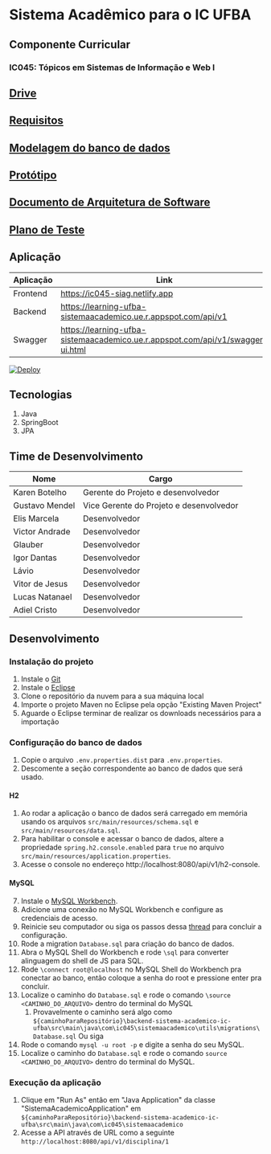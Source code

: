 # Sistema Acadêmico para o IC UFBA

## Componente Curricular

### IC045: Tópicos em Sistemas de Informação e Web I

## [Drive](https://drive.google.com/drive/folders/1QJ4PaNYhIkvsSdNPGOQN3nP7j8SYYtgN?usp=sharing)

## [Requisitos](https://docs.google.com/document/d/1Dzjv17Old3uu1rwtQg_xaMUMJ1OL9CvtbSKM_gnplww/edit?usp=drive_link)

## [Modelagem do banco de dados](https://dbdesigner.page.link/28BjhNgupwdhX9Tp8)

## [Protótipo](https://www.figma.com/file/43HvdK6cT0hJ4XjSFZDL04/SIGA---IC045?type=design&mode=design&t=ogiUXiYnDVzzZ5J4-1)

## [Documento de Arquitetura de Software](https://docs.google.com/document/d/1b8DwGg7oZ-APcK7_UBkhEQnsvwaKZnzY/edit?usp=sharing&ouid=114509522047919530579&rtpof=true&sd=true)

## [Plano de Teste](https://docs.google.com/document/d/14-j3w0bYvJGLhpsmsXG_i86Z4zQMQpVhaE_vOw9HVgU/edit?usp=sharing)

## Aplicação

| Aplicação | Link                                                                           |
|-----------|--------------------------------------------------------------------------------|
| Frontend  | https://ic045-siag.netlify.app                                                         |
| Backend   | https://learning-ufba-sistemaacademico.ue.r.appspot.com/api/v1                 |
| Swagger   | https://learning-ufba-sistemaacademico.ue.r.appspot.com/api/v1/swagger-ui.html |

[![Deploy][deploy-badge]][deploy-action]

[deploy-action]: https://github.com/ic045-sistemaacademico-2023/backend-sistema-academico-ic-ufba/actions/workflows/Deploy.yaml

[deploy-badge]: https://github.com/ic045-sistemaacademico-2023/backend-sistema-academico-ic-ufba/actions/workflows/Deploy.yaml/badge.svg?branch=main

## Tecnologias

1. Java
2. SpringBoot
3. JPA

## Time de Desenvolvimento

| Nome           | Cargo                                   |
|----------------|-----------------------------------------|
| Karen Botelho  | Gerente do Projeto e desenvolvedor      |
| Gustavo Mendel | Vice Gerente do Projeto e desenvolvedor |
| Elis Marcela   | Desenvolvedor                           |
| Victor Andrade | Desenvolvedor                           |
| Glauber        | Desenvolvedor                           |
| Igor Dantas    | Desenvolvedor                           |
| Lávio          | Desenvolvedor                           |
| Vitor de Jesus | Desenvolvedor                           |
| Lucas Natanael | Desenvolvedor                           |
| Adiel Cristo   | Desenvolvedor                           |

## Desenvolvimento

### Instalação do projeto

1. Instale o [Git](https://gitforwindows.org/)
2. Instale o [Eclipse](https://www.eclipse.org/downloads/)
3. Clone o repositório da nuvem para a sua máquina local
4. Importe o projeto Maven no Eclipse pela opção "Existing Maven Project"
5. Aguarde o Eclipse terminar de realizar os downloads necessários para a importação

### Configuração do banco de dados

1. Copie o arquivo `.env.properties.dist` para `.env.properties`.
2. Descomente a seção correspondente ao banco de dados que será usado.

#### H2

1. Ao rodar a aplicação o banco de dados será carregado em memória usando os arquivos `src/main/resources/schema.sql` e
   `src/main/resources/data.sql`.
2. Para habilitar o console e acessar o banco de dados, altere a propriedade `spring.h2.console.enabled` para `true`
   no arquivo `src/main/resources/application.properties`.
3. Acesse o console no endereço http://localhost:8080/api/v1/h2-console.

#### MySQL

7. Instale o [MySQL Workbench](https://dev.mysql.com/downloads/windows/installer/8.0.html).
7. Adicione uma conexão no MySQL Workbench e configure as credenciais de acesso.
8. Reinicie seu computador ou siga os passos dessa
   [thread](https://stackoverflow.com/questions/41818827/mysql-error-1045-access-denied-for-user-rootlocalhost-using-password)
   para concluir a configuração.
3. Rode a migration `Database.sql` para criação do banco de dados.
1. Abra o MySQL Shell do Workbench e rode `\sql` para converter alinguagem do shell de JS para SQL.
2. Rode `\connect root@localhost` no MySQL Shell do Workbench pra conectar ao banco, então coloque a senha do root e
   pressione enter pra concluir.
3. Localize o caminho do `Database.sql` e rode o comando `\source <CAMINHO_DO_ARQUIVO>` dentro do terminal do MySQL
    1. Provavelmente o caminho será algo como
       `${caminhoParaRepositório}\backend-sistema-academico-ic-ufba\src\main\java\com\ic045\sistemaacademico\utils\migrations\Database.sql`
   Ou siga
1. Rode o comando `mysql -u root -p` e digite a senha do seu MySQL.
2. Localize o caminho do `Database.sql` e rode o comando `source <CAMINHO_DO_ARQUIVO>` dentro do terminal do MySQL.

### Execução da aplicação

1. Clique em "Run As" então em "Java Application" da classe "SistemaAcademicoApplication"
   em `${caminhoParaRepositório}\backend-sistema-academico-ic-ufba\src\main\java\com\ic045\sistemaacademico`
2. Acesse a API através de URL como a seguinte `http://localhost:8080/api/v1/disciplina/1`
